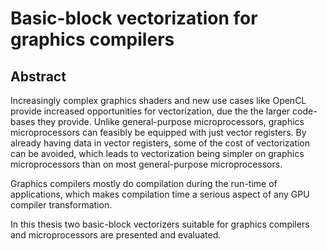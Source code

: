 Basic-block vectorization for graphics compilers
================================================

Abstract
--------

Increasingly complex graphics shaders and new use cases like OpenCL provide increased opportunities for vectorization, due the the larger code-bases they provide. Unlike general-purpose microprocessors, graphics microprocessors can feasibly be equipped with just vector registers. By already having data in vector registers, some of the cost of vectorization can be avoided, which leads to vectorization being simpler on graphics microprocessors than on most general-purpose microprocessors.

Graphics compilers mostly do compilation during the run-time of applications, which makes compilation time a serious aspect of any GPU compiler transformation.

In this thesis two basic-block vectorizers suitable for graphics compilers and microprocessors are presented and evaluated.
